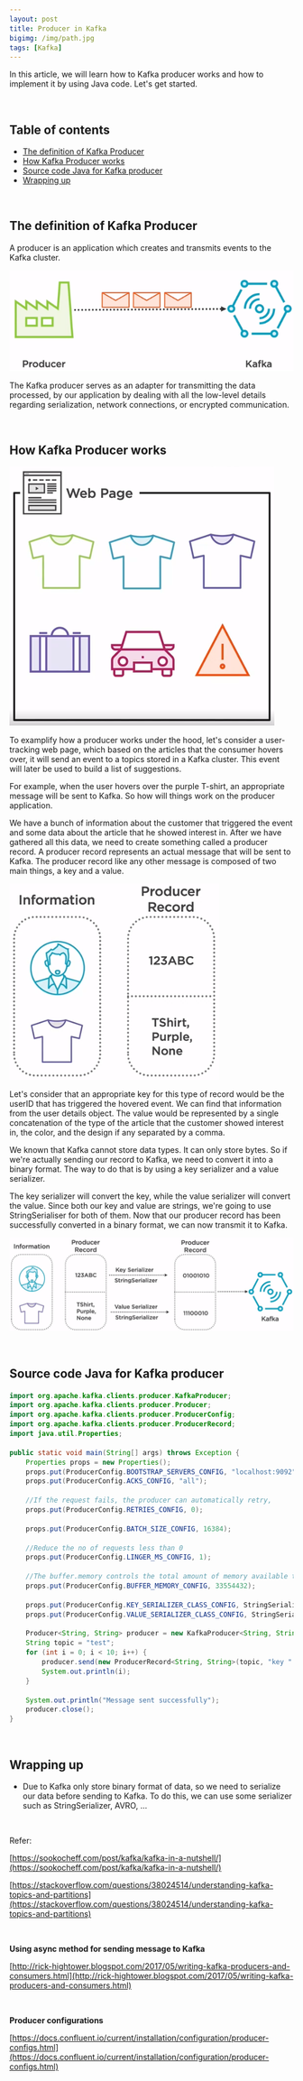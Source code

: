 ```yaml
---
layout: post
title: Producer in Kafka
bigimg: /img/path.jpg
tags: [Kafka]
---
```


In this article, we will learn how to Kafka producer works and how to implement it by using Java code. Let's get started.

<br>

## Table of contents
- [The definition of Kafka Producer](#the-definition-of-kafka-producer)
- [How Kafka Producer works](#how-kafka-producer-works)
- [Source code Java for Kafka producer](#source-code-java-for-kafka-producer)
- [Wrapping up](#wrapping-up)

<br>

## The definition of Kafka Producer

A producer is an application which creates and transmits events to the Kafka cluster.

![](../img/hadoop/kafka/producer/producer.png)

The Kafka producer serves as an adapter for transmitting the data processed, by our application by dealing with all the low-level details regarding serialization, network connections, or encrypted communication.

<br>

## How Kafka Producer works

![](../img/hadoop/kafka/producer/user-tracking.png)

To examplify how a producer works under the hood, let's consider a user-tracking web page, which based on the articles that the consumer hovers over, it will send an event to a topics stored in a Kafka cluster. This event will later be used to build a list of suggestions.

For example, when the user hovers over the purple T-shirt, an appropriate message will be sent to Kafka. So how will things work on the producer application.

We have a bunch of information about the customer that triggered the event and some data about the article that he showed interest in. After we have gathered all this data, we need to create something called a producer record. A producer record represents an actual message that will be sent to Kafka. The producer record like any other message is composed of two main things, a key and a value.

![](../img/hadoop/kafka/producer/user-tracking-1.png)

Let's consider that an appropriate key for this type of record would be the userID that has triggered the hovered event. We can find that information from the user details object. The value would be represented by a single concatenation of the type of the article that the customer showed interest in, the color, and the design if any separated by a comma.

We known that Kafka cannot store data types. It can only store bytes. So if we're actually sending our record to Kafka, we need to convert it into a binary format. The way to do that is by using a key serializer and a value serializer.

The key serializer will convert the key, while the value serializer will convert the value. Since both our key and value are strings, we're going to use StringSerialiser for both of them. Now that our producer record has been successfully converted in a binary format, we can now transmit it to Kafka.

![](../img/hadoop/kafka/producer/user-tracking-2.png)

<br>

## Source code Java for Kafka producer

```java
import org.apache.kafka.clients.producer.KafkaProducer;
import org.apache.kafka.clients.producer.Producer;
import org.apache.kafka.clients.producer.ProducerConfig;
import org.apache.kafka.clients.producer.ProducerRecord;
import java.util.Properties;

public static void main(String[] args) throws Exception {
    Properties props = new Properties();
    props.put(ProducerConfig.BOOTSTRAP_SERVERS_CONFIG, "localhost:9092");
    props.put(ProducerConfig.ACKS_CONFIG, "all");

    //If the request fails, the producer can automatically retry,
    props.put(ProducerConfig.RETRIES_CONFIG, 0);

    props.put(ProducerConfig.BATCH_SIZE_CONFIG, 16384);

    //Reduce the no of requests less than 0
    props.put(ProducerConfig.LINGER_MS_CONFIG, 1);

    //The buffer.memory controls the total amount of memory available to the producer for buffering.
    props.put(ProducerConfig.BUFFER_MEMORY_CONFIG, 33554432);

    props.put(ProducerConfig.KEY_SERIALIZER_CLASS_CONFIG, StringSerializer.class.getName());
    props.put(ProducerConfig.VALUE_SERIALIZER_CLASS_CONFIG, StringSerializer.class.getName());

    Producer<String, String> producer = new KafkaProducer<String, String>(props);
    String topic = "test";
    for (int i = 0; i < 10; i++) {
        producer.send(new ProducerRecord<String, String>(topic, "key " + i, "value" + i));
        System.out.println(i);
    }

    System.out.println("Message sent successfully");
    producer.close();
}
```

<br>

## Wrapping up
- Due to Kafka only store binary format of data, so we need to serialize our data before sending to Kafka. To do this, we can use some serializer such as StringSerializer, AVRO, ...


<br>

Refer:

[https://sookocheff.com/post/kafka/kafka-in-a-nutshell/](https://sookocheff.com/post/kafka/kafka-in-a-nutshell/)

[https://stackoverflow.com/questions/38024514/understanding-kafka-topics-and-partitions](https://stackoverflow.com/questions/38024514/understanding-kafka-topics-and-partitions)

<br>

**Using async method for sending message to Kafka**

[http://rick-hightower.blogspot.com/2017/05/writing-kafka-producers-and-consumers.html](http://rick-hightower.blogspot.com/2017/05/writing-kafka-producers-and-consumers.html)

<br>

**Producer configurations**

[https://docs.confluent.io/current/installation/configuration/producer-configs.html](https://docs.confluent.io/current/installation/configuration/producer-configs.html)